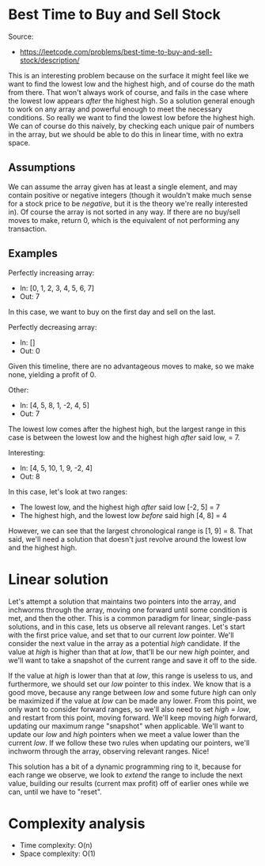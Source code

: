 # Best Time to Buy and Sell Stock

Source:

 - https://leetcode.com/problems/best-time-to-buy-and-sell-stock/description/

This is an interesting problem because on the surface it might feel like we want
to find the lowest low and the highest high, and of course do the math from there.
That won't always work of course, and fails in the case where the lowest low appears
_after_ the highest high. So a solution general enough to work on any array and powerful
enough to meet the necessary conditions. So really we want to find the lowest low before
the highest high. We can of course do this naively, by checking each unique pair of numbers
in the array, but we should be able to do this in linear time, with no extra space.

## Assumptions

We can assume the array given has at least a single element, and may contain positive or
negative integers (though it wouldn't make much sense for a stock price to be _negative_, but
it is the theory we're really interested in). Of course the array is not sorted in any way. If
there are no buy/sell moves to make, return 0, which is the equivalent of not performing any
transaction.

## Examples

Perfectly increasing array:

 - In: [0, 1, 2, 3, 4, 5, 6, 7]
 - Out: 7

In this case, we want to buy on the first day and sell on the last.

Perfectly decreasing array:

 - In: []
 - Out: 0

Given this timeline, there are no advantageous moves to make, so we make none,
yielding a profit of 0.

Other:

 - In: [4, 5, 8, 1, -2, 4, 5]
 - Out: 7

The lowest low comes after the highest high, but the largest range in this case
is between the lowest low and the highest high _after_ said low, = 7.

Interesting:

 - In: [4, 5, 10, 1, 9, -2, 4]
 - Out: 8

In this case, let's look at two ranges:

 - The lowest low, and the highest high _after_ said low [-2, 5] = 7
 - The highest high, and the lowest low _before_ said high [4, 8] = 4

However, we can see that the largest chronological range is [1, 9] = 8. That said,
we'll need a solution that doesn't just revolve around the lowest low and the highest
high.

# Linear solution

Let's attempt a solution that maintains two pointers into the array, and inchworms through
the array, moving one forward until some condition is met, and then the other. This is a common
paradigm for linear, single-pass solutions, and in this case, lets us observe all relevant ranges.
Let's start with the first price value, and set that to our current _low_ pointer. We'll consider
the next value in the array as a potential _high_ candidate. If the value at _high_ is higher than
that at _low_, that'll be our new _high_ pointer, and we'll want to take a snapshot of the current
range and save it off to the side.

If the value at _high_ is lower than that at _low_, this range is useless to us, and furthermore, we should
set our _low_ pointer to this index. We know that is a good move, because any range between _low_ and some future
_high_ can only be maximized if the value at _low_ can be made any lower. From this point, we only want to consider
forward ranges, so we'll also need to set _high_ = _low_, and restart from this point, moving forward. We'll keep
moving _high_ forward, updating our maximum range "snapshot" when applicable. We'll want to update our _low_ and
_high_ pointers when we meet a value lower than the current _low_. If we follow these two rules when updating our
pointers, we'll inchworm through the array, observing relevant ranges. Nice!

This solution has a bit of a dynamic programming ring to it, because for each range we observe, we look
to _extend_ the range to include the next value, building our results (current max profit) off of earlier
ones while we can, until we have to "reset".

# Complexity analysis

 - Time complexity: O(n)
 - Space complexity: O(1)
